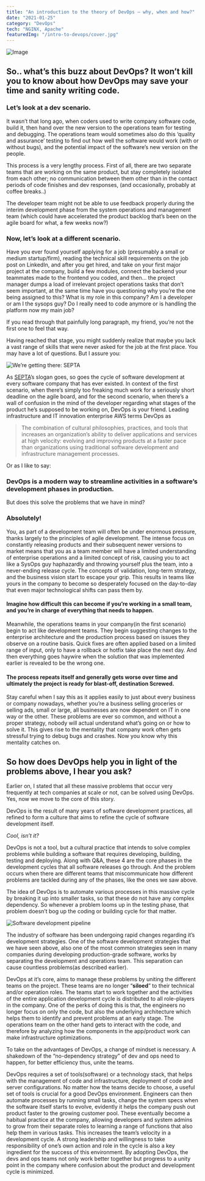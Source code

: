 ```yaml
---
title: "An introduction to the theory of DevOps — why, when and how?"
date: "2021-01-25"
category: "DevOps"
tech: "NGINX, Apache"
featuredImg: "/intro-to-devops/cover.jpg"
---
```


![Image](/intro-to-devops/cover.jpg)

## **So.. what’s this buzz about DevOps? It won’t kill you to know about how DevOps may save your time and sanity writing code.**

### **Let’s look at a dev scenario.**

It wasn’t that long ago, when coders used to write company software code, build it, then hand over the new version to the operations team for testing and debugging. The operations team would sometimes also do this ‘quality and assurance’ testing to find out how well the software would work (with or without bugs), and the potential impact of the software’s new version on the people.

This process is a very lengthy process. First of all, there are two separate teams that are working on the same product, but stay completely isolated from each other; no communication between them other than in the contact periods of code finishes and dev responses, (and occasionally, probably at coffee breaks..)

The developer team might not be able to use feedback properly during the interim development phase from the system operations and management team (which could have accelerated the product backlog that’s been on the agile board for what, a few weeks now?)

### **Now, let’s look at a different scenario.**

Have you ever found yourself applying for a job (presumably a small or medium startup/firm), reading the technical skill requirements on the job post on LinkedIn, and after you get hired, and take on your first major project at the company, build a few modules, connect the backend your teammates made to the frontend you coded, and then… the project manager dumps a load of irrelevant project operations tasks that don’t seem important, at the same time have you questioning why you’re the one being assigned to this? What is my role in this company? Am I a developer or am I the sysops guy? Do I really need to code anymore or is handling the platform now my main job?

If you read through that painfully long paragraph, my friend, you’re not the first one to feel that way.

Having reached that stage, you might suddenly realize that maybe you lack a vast range of skills that were never asked for the job at the first place. You may have a lot of questions. But I assure you:

![We’re getting there: SEPTA](https://dev-to-uploads.s3.amazonaws.com/i/9u9veuvxrjr2y5now730.jpg)

As [SEPTA](http://septa.org/)’s slogan goes, so goes the cycle of software development at every software company that has ever existed. In context of the first scenario, when there’s simply too freaking much work for a seriously short deadline on the agile board, and for the second scenario, when there’s a wall of confusion in the mind of the developer regarding what stages of the product he’s supposed to be working on, DevOps is your friend.
Leading infrastructure and IT innovation enterprise AWS terms DevOps as

> The combination of cultural philosophies, practices, and tools that increases an organization’s ability to deliver applications and services at high velocity: evolving and improving products at a faster pace than organizations using traditional software development and infrastructure management processes.

Or as I like to say:

### **DevOps is a modern way to streamline activities in a software’s development phases in production.**

But does this solve the problems that we have in mind?

### **Absolutely!**

You, as part of a development team will often be under enormous pressure, thanks largely to the principles of agile development. The intense focus on constantly releasing products and their subsequent newer versions to market means that you as a team member will have a limited understanding of enterprise operations and a limited concept of risk, causing you to act like a SysOps guy haphazardly and throwing yourself plus the team, into a never-ending release cycle. The concepts of validation, long-term strategy, and the business vision start to escape your grip. This results in teams like yours in the company to become so desperately focused on the day-to-day that even major technological shifts can pass them by.

#### **Imagine how difficult this can become if you’re working in a small team, and you’re in charge of everything that needs to happen.**

Meanwhile, the operations teams in your company(in the first scenario) begin to act like development teams. They begin suggesting changes to the enterprise architecture and the production process based on issues they observe on a routine basis. Quick fixes are often applied based on a limited range of input, only to have a rollback or hotfix take place the next day. And then everything goes haywire when the solution that was implemented earlier is revealed to be the wrong one.

#### **The process repeats itself and generally gets worse over time and ultimately the project is ready for blast-off, destination Screwed.**

Stay careful when I say this as it applies easily to just about every business or company nowadays, whether you’re a business selling groceries or selling ads, small or large, all businesses are now dependent on IT in one way or the other. These problems are ever so common, and without a proper strategy, nobody will actual understand what’s going on or how to solve it. This gives rise to the mentality that company work often gets stressful trying to debug bugs and crashes. Now you know why this mentality catches on.

## **So how does DevOps help you in light of the problems above, I hear you ask?**

Earlier on, I stated that all these massive problems that occur very frequently at tech companies at scale or not, can be solved using DevOps. Yes, now we move to the core of this story.

DevOps is the result of many years of software development practices, all refined to form a culture that aims to refine the cycle of software development itself.

_Cool, isn’t it?_

DevOps is not a tool, but a cultural practice that intends to solve complex problems while building a software that requires developing, building, testing and deploying. Along with Q&A, these 4 are the core phases in the development cycles that all software releases go through. And the problem occurs when there are different teams that miscommunicate how different problems are tackled during any of the phases, like the ones we saw above.

The idea of DevOps is to automate various processes in this massive cycle by breaking it up into smaller tasks, so that these do not have any complex dependency. So whenever a problem looms up in the testing phase, that problem doesn’t bog up the coding or building cycle for that matter.

![Software development pipeline](https://miro.medium.com/max/2400/0*xIgSzbH0Rl-m3GQ8.png)

The industry of software has been undergoing rapid changes regarding it’s development strategies. One of the software development strategies that we have seen above, also one of the most common strategies seen in many companies during developing production-grade software, works by separating the development and operations team. This separation can cause countless problems(as described earlier).

DevOps at it’s core, aims to manage these problems by uniting the different teams on the project. These teams are no longer “**siloed**” to their technical and/or operation roles. The teams start to work together and the activities of the entire application development cycle is distributed to all role-players in the company. One of the perks of doing this is that, the engineers no longer focus on only the code, but also the underlying architecture which helps them to identify and prevent problems at an early stage. The operations team on the other hand gets to interact with the code, and therefore by analyzing how the components in the app/product work can make infrastructure optimizations.

To take on the advantages of DevOps, a change of mindset is necessary. A shakedown of the “no-dependency strategy” of dev and ops need to happen, for better efficiency thus, unite the teams.

DevOps requires a set of tools(software) or a technology stack, that helps with the management of code and infrastructure, deployment of code and server configurations. No matter how the teams decide to choose, a useful set of tools is crucial for a good DevOps environment. Engineers can then automate processes by running small tasks, change the system specs when the software itself starts to evolve, evidently it helps the company push out product faster to the growing customer pool. These eventually become a habitual practice at the company, allowing developers and system admins to grow from their separate roles to learning a range of functions that also help them in various tasks. This increases the team’s velocity in a development cycle. A strong leadership and willingness to take responsibility of one’s own action and role in the cycle is also a key ingredient for the success of this environment. By adopting DevOps, the devs and ops teams not only work better together but progress to a unity point in the company where confusion about the product and development cycle is minimized.
